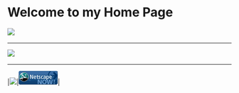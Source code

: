# Welcome to my Home Page

<img src="https://eddsteel.com/personal-home-page/under-construction.gif"/>

---

<img src="https://eddsteel.com/personal-home-page/counter.php?donotcache"/>

---

|<img src="img/validxhtmlbluebasic10-blue.png"/>|<img src="img/netscape_now01.gif"/>|
